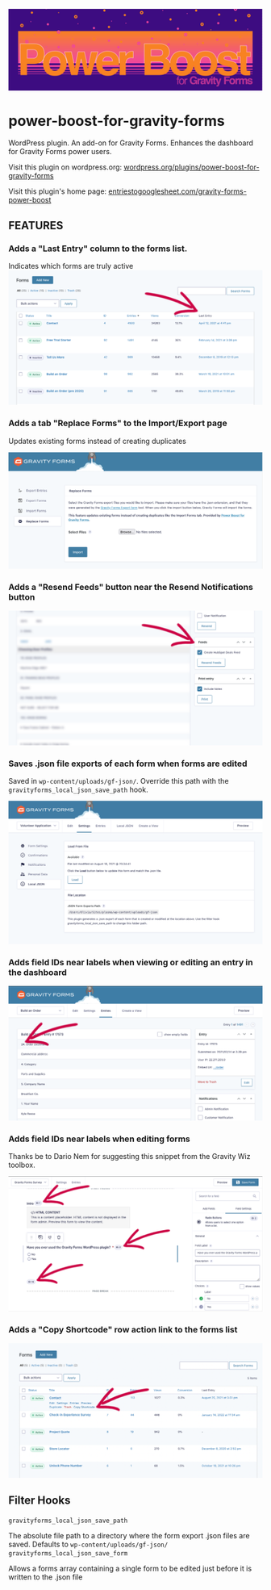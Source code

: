 

![Power Boost for Gravity Forms](assets/banner-1544x500.jpg)

#  power-boost-for-gravity-forms

WordPress plugin. An add-on for Gravity Forms. Enhances the dashboard for Gravity Forms power users.

Visit this plugin on wordpress.org: [wordpress.org/plugins/power-boost-for-gravity-forms](https://wordpress.org/plugins/power-boost-for-gravity-forms/)

Visit this plugin's home page: [entriestogooglesheet.com/gravity-forms-power-boost](https://entriestogooglesheet.com/gravity-forms-power-boost/)

## FEATURES



### Adds a "Last Entry" column to the forms list.

Indicates which forms are truly active   ![screenshot-1](assets/screenshot-1.png)



### Adds a tab "Replace Forms" to the Import/Export page

Updates existing forms instead of creating duplicates

   ![screenshot-6](assets/screenshot-6.png)



### Adds a "Resend Feeds" button near the Resend Notifications button

![screenshot-4](assets/screenshot-4.png)



### Saves .json file exports of each form when forms are edited

Saved in `wp-content/uploads/gf-json/`. Override this path with the `gravityforms_local_json_save_path` hook.

   ![screenshot-2](assets/screenshot-2.png)



### Adds field IDs near labels when viewing or editing an entry in the dashboard

   ![screenshot-3](assets/screenshot-3.png)



### Adds field IDs near labels when editing forms

Thanks be to Dario Nem for suggesting this snippet from the Gravity Wiz toolbox.

![screenshot-3](assets/screenshot-7.png)



### Adds a "Copy Shortcode" row action link to the forms list

![screenshot-5](assets/screenshot-5.png)



## Filter Hooks

`gravityforms_local_json_save_path`

   The absolute file path to a directory where the form export .json files are saved. Defaults to `wp-content/uploads/gf-json/`
&nbsp;
&nbsp;
`gravityforms_local_json_save_form`

   Allows a forms array containing a single form to be edited just before it is written to the .json file